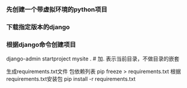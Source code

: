 ### 先创建一个带虚拟环境的python项目

### 下载指定版本的django

### 根据django命令创建项目
django-admin startproject mysite .  # 加. 表示当前目录，不做目录的嵌套

生成requirements.txt文件 包依赖列表
pip freeze > requirements.txt
根据requirements.txt安装包
pip install -r requirements.txt